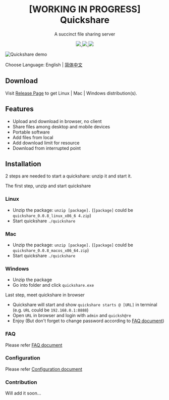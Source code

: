 <h1 align="center">
  [WORKING IN PROGRESS] Quickshare
</h1>
<p align="center">
  A succinct file sharing server
</p>
<p align="center">
  <a href="https://travis-ci.org/ihexxa/quickshare">
    <img src="https://travis-ci.org/ihexxa/quickshare.svg?branch=master" />
  </a>
  <a href="https://goreportcard.com/report/github.com/ihexxa/quickshare">
    <img src="https://goreportcard.com/badge/github.com/ihexxa/quickshare" />
  </a>
  <a href="https://gitter.im/quickshare/Lobby?utm_source=share-link&utm_medium=link&utm_campaign=share-link">
    <img src="https://badges.gitter.im/Join%20Chat.svg" />
  </a>
<p>

![Quickshare demo](./demo.jpg)

Choose Language: English | [简体中文](./docs/README_zh-cn.md)

## Download

Visit [Release Page](https://github.com/ihexxa/quickshare/releases) to get Linux | Mac | Windows distribution(s).

## Features

- Upload and download in browser, no client
- Share files among desktop and mobile devices
- Portable software
- Add files from local
- Add download limit for resource
- Download from interrupted point

## Installation

2 steps are needed to start a quickshare: unzip it and start it.

The first step, unzip and start quickshare

### Linux

- Unzip the package: `unzip [package].` (`[package]` could be `quickshare_0.0.8_linux_x86_6 4.zip`)
- Start quickshare `./quickshare`

### Mac

- Unzip the package: `unzip [package].` (`[package]` could be `quickshare_0.0.8_macos_x86_64.zip`)
- Start quickshare `./quickshare`

### Windows

- Unzip the package
- Go into folder and click `quickshare.exe`

Last step, meet quickshare in browser

- Quickshare will start and show `quickshare starts @ [URL]` in terminal (e.g. `URL` could be `192.168.0.1:8888`)
- Open `URL` in browser and login with `admin` and `quicksh@re`
- Enjoy (But don't forget to change password according to [FAQ document](./docs/FAQ_en-us.md))

### FAQ

Please refer [FAQ document](./docs/FAQ_en-us.md)

### Configuration

Please refer [Configuration document](./docs/CONFIG_en-us.md)

### Contribution

Will add it soon...
